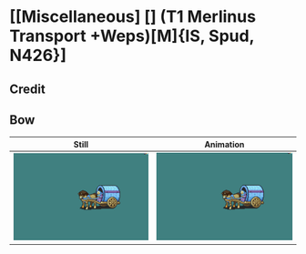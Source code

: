 # [\[Miscellaneous\] \[\] \(T1 Merlinus Transport +Weps\)\[M\]{IS, Spud, N426}]

## Credit


	
## Bow

| Still | Animation |
| :---: | :-------: |
| ![Bow still](./Bow_000.png) | ![Bow animation](./Bow.gif) |
